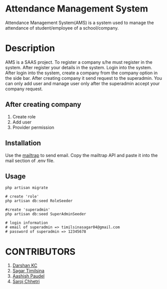 # Attendance Management System

Attendance Management System(AMS) is a system used to manage the attendance of student/employee of a school/company.

# Description
AMS is a SAAS project. To register a company s/he must register in the system. After register your details in the system. Login into the system. After login into the system, create a company from the company option in the side bar. After creating company it send request to the superadmin. You can only add user and manage user only after the superadmin accept your company request.

## After creating company
1. Create role
2. Add user
3. Provider permission


## Installation

Use the [mailtrap](https://mailtrap.io/) to send email. Copy the mailtrap API and paste it into the mail section of .env file.


## Usage

```laravel
php artisan migrate

# create 'role'
php artisan db:seed RoleSeeder

#create 'superadmin'
php artisan db:seed SuperAdminSeeder

# login information
# email of superadmin => timilsinasagar04@gmail.com
# password of superadmin => 12345678

```

# CONTRIBUTORS
1. [Darshan KC](https://github.com/dkc1549)
2. [Sagar Timilsina](https://github.com/sagartimilsina)
3. [Aashish Paudel](https://github.com/aashishpaudel1122)
4. [Saroj Chhetri](https://github.com/sarojchhetri77)

